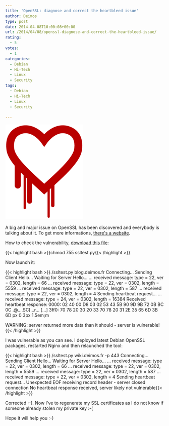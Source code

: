 ```yaml
---
title: 'OpenSSL: diagnose and correct the heartbleed issue'
author: Deimos
type: post
date: 2014-04-08T10:00:08+00:00
url: /2014/04/08/openssl-diagnose-and-correct-the-heartbleed-issue/
rating:
  - 5
votes:
  - 1
categories:
  - Debian
  - Hi-Tech
  - Linux
  - Security
tags:
  - Debian
  - Hi-Tech
  - Linux
  - Security

---
```

![heartbleed-247x300](/images/heartbleed-247x300.png)

A big and major issue on OpenSSL has been discovered and everybody is talking about it. To get more informations, [there's a website](http://heartbleed.com/).

How to check the vulnerability, [download this file](https://mega.co.nz/#!OpA1DJKC!6Vy7V03TtAL9io41R_-HFQ-8275X3h78Zj87qTs9osI):

{{< highlight bash >}}chmod 755 ssltest.py{{< /highlight >}}

Now launch it:

{{< highlight bash >}}./ssltest.py blog.deimos.fr
Connecting...
Sending Client Hello...
Waiting for Server Hello...
... received message: type = 22, ver = 0302, length = 66
... received message: type = 22, ver = 0302, length = 5559
... received message: type = 22, ver = 0302, length = 587
... received message: type = 22, ver = 0302, length = 4
Sending heartbeat request...
... received message: type = 24, ver = 0302, length = 16384
Received heartbeat response:
0000: 02 40 00 D8 03 02 53 43 5B 90 9D 9B 72 0B BC 0C .@....SC[...r...
[...]
3ff0: 70 78 20 30 20 33 70 78 20 31 2E 35 65 6D 3B 6D px 0 3px 1.5em;m

WARNING: server returned more data than it should - server is vulnerable!{{< /highlight >}}

I was vulnerable as you can see. I deployed latest Debian OpenSSL packages, restarted Nginx and then relaunched the tool:

{{< highlight bash >}}./ssltest.py wiki.deimos.fr -p 443
Connecting...
Sending Client Hello...
Waiting for Server Hello...
... received message: type = 22, ver = 0302, length = 66
... received message: type = 22, ver = 0302, length = 5559
... received message: type = 22, ver = 0302, length = 587
... received message: type = 22, ver = 0302, length = 4
Sending heartbeat request...
Unexpected EOF receiving record header - server closed connection
No heartbeat response received, server likely not vulnerable{{< /highlight >}}

Corrected :-). Now I've to regenerate my SSL certificates as I do not know if someone already stolen my private key :-(

Hope it will help you :-)

